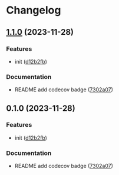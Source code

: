 # Changelog

## [1.1.0](https://github.com/yibuma/traceid/compare/v1.0.0...v1.1.0) (2023-11-28)


### Features

* init ([d12b2fb](https://github.com/yibuma/traceid/commit/d12b2fbcc4a755bb918a5e67353a87f962302115))


### Documentation

* README add codecov badge ([7302a07](https://github.com/yibuma/traceid/commit/7302a07b9ec4f90d054f6739b34f41b91e0b18cc))

## 0.1.0 (2023-11-28)


### Features

* init ([d12b2fb](https://github.com/yibuma/traceid/commit/d12b2fbcc4a755bb918a5e67353a87f962302115))


### Documentation

* README add codecov badge ([7302a07](https://github.com/yibuma/traceid/commit/7302a07b9ec4f90d054f6739b34f41b91e0b18cc))
